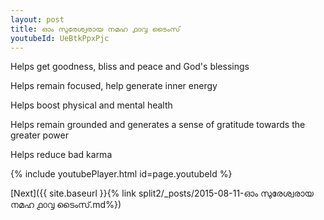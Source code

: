 ```yaml
---
layout: post
title: ഓം സുരേശ്വരായ നമഹ ൧൦൮ ടൈംസ്
youtubeId: UeBtkPpxPjc
---
```

 
 
Helps get goodness, bliss and peace and God's blessings
 
Helps remain focused, help generate inner energy 
 
Helps boost physical and mental health 
 
Helps remain grounded and generates a sense of gratitude towards the greater power 
 
Helps reduce bad karma
 
 
 
 


{% include youtubePlayer.html id=page.youtubeId %}
 
[Next]({{ site.baseurl }}{% link  split2/_posts/2015-08-11-ഓം സുരേശ്വരായ നമഹ ൧൦൮ ടൈംസ്.md%})
 
